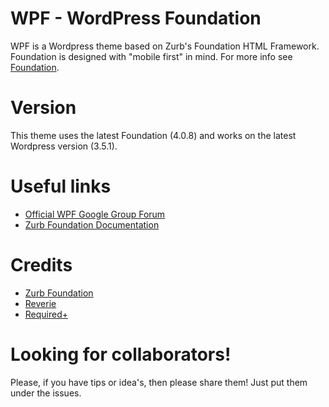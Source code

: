 WPF - WordPress Foundation
==========================
WPF is a Wordpress theme based on Zurb's Foundation HTML Framework. Foundation is designed with "mobile first" in mind. For more info see [Foundation](http://foundation.zurb.com/).

Version
=======
This theme uses the latest Foundation (4.0.8) and works on the latest Wordpress version (3.5.1).

Useful links
=============
* [Official WPF Google Group Forum](https://groups.google.com/forum/?fromgroups#!forum/wordpressfoundation)
* [Zurb Foundation Documentation](http://foundation.zurb.com/docs/)

Credits
=======
* [Zurb Foundation](http://foundation.zurb.com/)
* [Reverie](http://themefortress.com/reverie/)
* [Required+](http://themes.required.ch/)

Looking for collaborators!
==========================
Please, if you have tips or idea's, then please share them! Just put them under the issues.